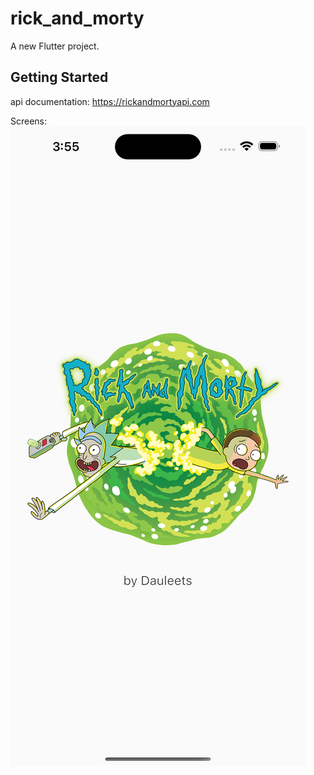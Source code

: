 # rick_and_morty

A new Flutter project.

## Getting Started

api documentation: https://rickandmortyapi.com

Screens: ![Image alt](https://github.com/Dauleets/rick_and_morty/blob/main/assets/screens/Simulator%20Screen%20Shot%20-%20iPhone%2014%20Pro%20Max%20-%202023-01-11%20at%2003.55.03.png)
